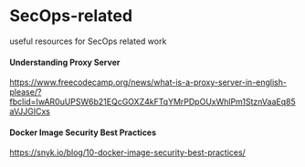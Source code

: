 # SecOps-related
useful resources for SecOps related work


#### Understanding Proxy Server

https://www.freecodecamp.org/news/what-is-a-proxy-server-in-english-please/?fbclid=IwAR0uUPSW6b21EQcGOXZ4kFTqYMrPDpOUxWhlPm1StznVaaEq85aVJJGICxs

#### Docker Image Security Best Practices
https://snyk.io/blog/10-docker-image-security-best-practices/
